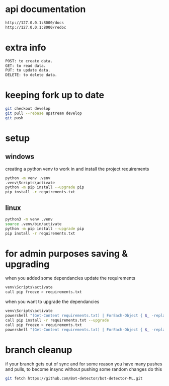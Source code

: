 
# api documentation
```sh
http://127.0.0.1:8000/docs
http://127.0.0.1:8000/redoc
```
# extra info
```sh
POST: to create data.
GET: to read data.
PUT: to update data.
DELETE: to delete data.
```
# keeping fork up to date
```sh
git checkout develop
git pull --rebase upstream develop
git push
```
# setup
## windows
creating a python venv to work in and install the project requirements
```sh
python -m venv .venv
.venv\Scripts\activate
python -m pip install --upgrade pip
pip install -r requirements.txt
```
## linux
```sh
python3 -m venv .venv
source .venv/bin/activate
python -m pip install --upgrade pip
pip install -r requirements.txt
```
# for admin purposes saving & upgrading
when you added some dependancies update the requirements
```sh
venv\Scripts\activate
call pip freeze > requirements.txt
```
when you want to upgrade the dependancies
```sh
venv\Scripts\activate
powershell "(Get-Content requirements.txt) | ForEach-Object { $_ -replace '==', '>=' } | Set-Content requirements.txt"
call pip install -r requirements.txt --upgrade
call pip freeze > requirements.txt
powershell "(Get-Content requirements.txt) | ForEach-Object { $_ -replace '>=', '==' } | Set-Content requirements.txt"
```
# branch cleanup
if your branch gets out of sync and for some reason you have many pushes and pulls, to become insync without pushing some random changes do this
```sh
git fetch https://github.com/Bot-detector/bot-detector-ML.git
``` 